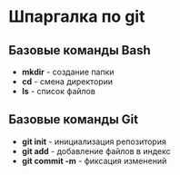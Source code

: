 # Шпаргалка по git
## Базовые команды Bash
- **mkdir** - создание папки
- **cd** - смена директории
- **ls** - список файлов
## Базовые команды Git
- **git init** - инициализация репозитория
- **git add** - добавление файлов в индекс
- **git commit -m** - фиксация изменений 